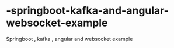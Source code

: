 # -springboot-kafka-and-angular-websocket-example
Springboot , kafka , angular and websocket example
